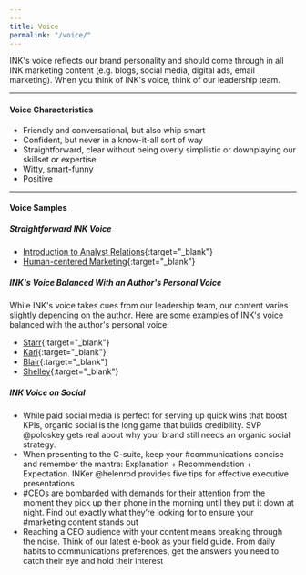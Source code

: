 ```yaml
---
---
title: Voice
permalink: "/voice/"
---
```


INK's voice reflects our brand personality and should come through in all INK marketing content (e.g. blogs, social media, digital ads, email marketing). When you think of INK's voice, think of our leadership team.

---
#### **Voice Characteristics**

* Friendly and conversational, but also whip smart
* Confident, but never in a know-it-all sort of way
* Straightforward, clear without being overly simplistic or downplaying our skillset or expertise
* Witty, smart-funny 
* Positive

---

#### **Voice Samples**

##### **Straightforward INK Voice**

* [Introduction to Analyst Relations](https://ink-co.com/introduction-to-analyst-relations/){:target="_blank"}
* [Human-centered Marketing](https://ink-co.com/whitepaper/human-centered-marketing-change-approach/){:target="_blank"}


##### **INK's Voice Balanced With an Author's Personal Voice**

While INK's voice takes cues from our leadership team, our content varies slightly depending on the author. Here are some examples of INK's voice balanced with the author's personal voice:

* [Starr](https://ink-co.com/is-your-agency-in-the-business-of-client-disservice/){:target="_blank"}
* [Kari](https://ink-co.com/how-to-tame-devils-advocate-marketing-brainstorms/){:target="_blank"}
* [Blair](https://ink-co.com/b2b-companies-shouldnt-neglect-organic-social-strategy/){:target="_blank"}
* [Shelley](https://ink-co.com/marketing-reporting-bad-comms-program-start-analyzing/){:target="_blank"}

##### **INK Voice on Social**

* While paid social media is perfect for serving up quick wins that boost KPIs, organic social is the long game that builds credibility. SVP 
@poloskey gets real about why your brand still needs an organic social strategy. 
* When presenting to the C-suite, keep your #communications concise and remember the mantra: Explanation + Recommendation + Expectation. INKer 
@helenrod provides five tips for effective executive presentations
* #CEOs are bombarded with demands for their attention from the moment they pick up their phone in the morning until they put it down at night. Find out exactly what they’re looking for to ensure your #marketing content stands out
* Reaching a CEO audience with your content means breaking through the noise. Think of our latest e-book as your field guide. From daily habits to communications preferences, get the answers you need to catch their eye and hold their interest